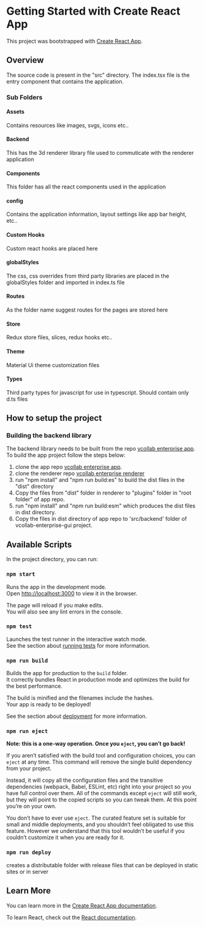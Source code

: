 # Getting Started with Create React App

This project was bootstrapped with [Create React App](https://github.com/facebook/create-react-app).

## Overview

The source code is present in the "src" directory. The index.tsx file is the entry component that contains the application.

### Sub Folders

#### Assets
Contains resources like images, svgs, icons etc..

#### Backend 
This has the 3d renderer library file used to commuticate with the renderer application

#### Components
This folder has all the react components used in the application

#### config 
Contains the application information, layout settings like app bar height,  etc.. 

#### Custom Hooks
Custom react hooks are placed here

#### globalStyles
The css, css overrides from third party libraries are placed in the globalStyles folder and imported in index.ts file

#### Routes
As the folder name suggest routes for the pages are stored here

#### Store
Redux store files, slices, redux hooks etc..

#### Theme
Material Ui theme customization files

#### Types
Third party types for javascript for use in typescript. Should contain only d.ts files

## How to setup the project

### Building the backend library
The backend library needs to be built from the repo [vcollab enterprise app](https://github.com/srinivasamurthi/vcollab-enterprise-app.git).
To build the app project follow the steps below:
1. clone the app repo [vcollab enterprise app](https://github.com/srinivasamurthi/vcollab-enterprise-app.git).
2. clone the renderer repo [vcollab enterprise renderer](https://github.com/srinivasamurthi/vcollab-enterprise-render.git)
3. run "npm install" and "npm run build:es" to build the dist files in the "dist" directory
4. Copy the files from "dist" folder in renderer to "plugins" folder in "root folder" of app repo.
5. run "npm install" and "npm run build:esm" which produces the dist files in dist directory.
6. Copy the files in dist directory of app repo to 'src/backend' folder of vcollab-enterprise-gui project. 

## Available Scripts

In the project directory, you can run:

### `npm start`

Runs the app in the development mode.\
Open [http://localhost:3000](http://localhost:3000) to view it in the browser.

The page will reload if you make edits.\
You will also see any lint errors in the console.

### `npm test`

Launches the test runner in the interactive watch mode.\
See the section about [running tests](https://facebook.github.io/create-react-app/docs/running-tests) for more information.

### `npm run build`

Builds the app for production to the `build` folder.\
It correctly bundles React in production mode and optimizes the build for the best performance.

The build is minified and the filenames include the hashes.\
Your app is ready to be deployed!

See the section about [deployment](https://facebook.github.io/create-react-app/docs/deployment) for more information.

### `npm run eject`

**Note: this is a one-way operation. Once you `eject`, you can’t go back!**

If you aren’t satisfied with the build tool and configuration choices, you can `eject` at any time. This command will remove the single build dependency from your project.

Instead, it will copy all the configuration files and the transitive dependencies (webpack, Babel, ESLint, etc) right into your project so you have full control over them. All of the commands except `eject` will still work, but they will point to the copied scripts so you can tweak them. At this point you’re on your own.

You don’t have to ever use `eject`. The curated feature set is suitable for small and middle deployments, and you shouldn’t feel obligated to use this feature. However we understand that this tool wouldn’t be useful if you couldn’t customize it when you are ready for it.

### `npm run deploy`

creates a distributable folder with release files that can be deployed in static sites or in server
 
## Learn More

You can learn more in the [Create React App documentation](https://facebook.github.io/create-react-app/docs/getting-started).

To learn React, check out the [React documentation](https://reactjs.org/).

